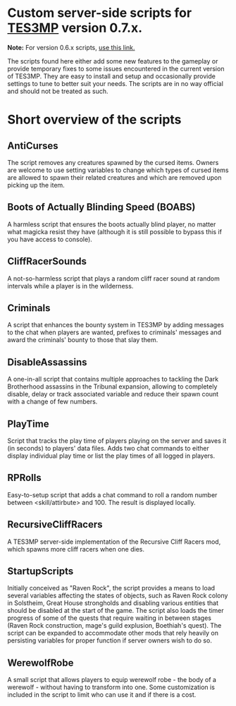 # Custom server-side scripts for [TES3MP](https://tes3mp.com/) version 0.7.x.

**Note:** For version 0.6.x scripts, [use this link.](https://github.com/Skvysh/TES3MP-Scripts-0.6)

The scripts found here either add some new features to the gameplay or provide temporary fixes to some issues encountered in the current version of TES3MP. They are easy to install and setup and occasionally provide settings to tune to better suit your needs.
The scripts are in no way official and should not be treated as such.

# Short overview of the scripts

## AntiCurses
The script removes any creatures spawned by the cursed items. Owners are welcome to use setting variables to change which types of cursed items are allowed to spawn their related creatures and which are removed upon picking up the item.

## Boots of Actually Blinding Speed (BOABS)
A harmless script that ensures the boots actually blind player, no matter what magicka resist they have (although it is still possible to bypass this if you have access to console).

## CliffRacerSounds
A not-so-harmless script that plays a random cliff racer sound at random intervals while a player is in the wilderness.

## Criminals
A script that enhances the bounty system in TES3MP by adding messages to the chat when players are wanted, prefixes to criminals' messages and award the criminals' bounty to those that slay them.

## DisableAssassins
A one-in-all script that contains multiple approaches to tackling the Dark Brotherhood assassins in the Tribunal expansion, allowing to completely disable, delay or track associated variable and reduce their spawn count with a change of few numbers.

## PlayTime
Script that tracks the play time of players playing on the server and saves it (in seconds) to players' data files. Adds two chat commands to either display individual play time or list the play times of all logged in players.

## RPRolls
Easy-to-setup script that adds a chat command to roll a random number between <skill/attirbute> and 100. The result is displayed locally.

## RecursiveCliffRacers
A TES3MP server-side implementation of the Recursive Cliff Racers mod, which spawns more cliff racers when one dies.
  
## StartupScripts
Initially conceived as "Raven Rock", the script provides a means to load several variables affecting the states of objects, such as Raven Rock colony in Solstheim, Great House strongholds and disabling various entities that should be disabled at the start of the game. The script also loads the timer progress of some of the quests that require waiting in between stages (Raven Rock construction, mage's guild explusion, Boethiah's quest). The script can be expanded to accommodate other mods that rely heavily on persisting variables for proper function if server owners wish to do so.

## WerewolfRobe
A small script that allows players to equip werewolf robe - the body of a werewolf - without having to transform into one. Some customization is included in the script to limit who can use it and if there is a cost.